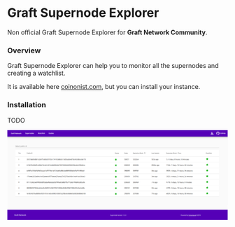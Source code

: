 # Graft Supernode Explorer


Non official Graft Supernode Explorer for **Graft Network Community**.

### Overview 
Graft Supernode Explorer can help you to monitor all the supernodes and creating a watchlist.

It is available here [coinonist.com](http://coinonist.com), but you can install your instance.

### Installation
TODO

![Screenshot](screenshot.png)
